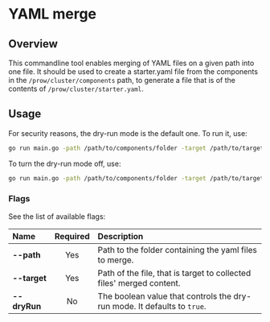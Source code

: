 # YAML merge

## Overview

This commandline tool enables merging of YAML files on a given path into one file. It should be used to create a starter.yaml file from the components in the `/prow/cluster/components` path, to generate a file that is of the contents of `/prow/cluster/starter.yaml`.

## Usage

For security reasons, the dry-run mode is the default one.
To run it, use:
```bash
go run main.go -path /path/to/components/folder -target /path/to/target/file
```

To turn the dry-run mode off, use:
```bash
go run main.go -path /path/to/components/folder -target /path/to/target/file -dryRun=false
```

### Flags

See the list of available flags:

| Name                      | Required | Description                                                                                          |
| :------------------------ | :------: | :--------------------------------------------------------------------------------------------------- |
| **--path**                |   Yes    | Path to the folder containing the yaml files to merge.
| **--target**              |   Yes    | Path of the file, that is target to collected files' merged content.
| **--dryRun**              |    No    | The boolean value that controls the dry-run mode. It defaults to `true`.


